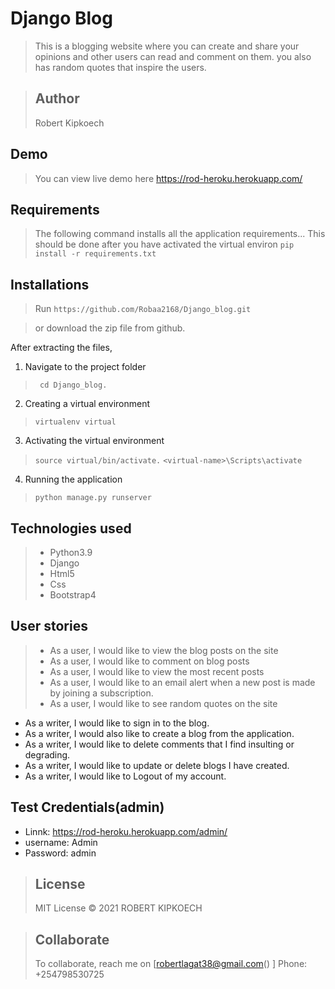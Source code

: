 # Django Blog
> This is a  blogging website where you can create and share your opinions and other users can read and comment on them. you also has random quotes that inspire the users. 

> ## Author
> Robert Kipkoech

## Demo
> You can view live demo here https://rod-heroku.herokuapp.com/


## Requirements

> The following command installs all the application requirements... This should be done after you have activated the virtual environ
>``pip install -r requirements.txt``


## Installations

> Run 
> ``https://github.com/Robaa2168/Django_blog.git``

> or download the zip file from github.

After extracting the files, 

1. Navigate to the project folder
>`` cd Django_blog.`` 

2. Creating a virtual environment
>``virtualenv virtual``

3. Activating the virtual environment
>``source virtual/bin/activate.``
>``<virtual-name>\Scripts\activate``
 
4. Running the application
>``python manage.py runserver``



## Technologies used
> * Python3.9
> * Django
> * Html5
> * Css
> * Bootstrap4


## User stories
> * As a user, I would like to view the blog posts on the site
> * As a user, I would like to comment on blog posts
> * As a user, I would like to view the most recent posts
> * As a user, I would like to an email alert when a new post is made by joining a subscription.
> * As a user, I would like to see random quotes on the site
* As a writer, I would like to sign in to the blog.
* As a writer, I would also like to create a blog from the application.
* As a writer, I would like to delete comments that I find insulting or degrading.
* As a writer, I would like to update or delete blogs I have created.
* As a writer, I would like to Logout of my account.

## Test Credentials(admin)
* Linnk: https://rod-heroku.herokuapp.com/admin/
* username: Admin
* Password: admin

> ## License
> MIT License &copy; 2021 ROBERT KIPKOECH

> ## Collaborate
> To collaborate, reach me on
[robertlagat38@gmail.com() ]
Phone: +254798530725

